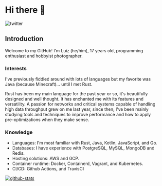 # Hi there 👋
![twitter]

## Introduction

Welcome to my GitHub! I'm Luiz (he/him), 17 years old, programming enthusiast and hobbyist photographer.  

### Interests

I've previously fiddled around with lots of languages but my favorite was Java (because Minecraft)... until I met Rust.  

Rust has been my main language for the past year or so, it's beautifully designed and well thought. It has enchanted me with its features and versatility. A passion for networks and critical systems capable of handling high data throughput grew on me last year, since then, I've been mainly studying tools and techniques to improve performance and how to apply pre-optimizations when they make sense.

### Knowledge

* Languages: I'm most familiar with Rust, Java, Kotlin, JavaScript, and Go.
* Databases: I have experience with PostgreSQL, MySQL, MongoDB and Redis.
* Hosting solutions: AWS and GCP.
* Container runtime: Docker, Containerd, Vagrant, and Kubernetes.
* CI/CD: Github Actions, and TravisCI

[![github-stats]](https://github.com/SaiintBrisson)

[twitter]: https://img.shields.io/twitter/follow/saiintbrisson?color=blue&label=Twitter&style=for-the-badge

[github-stats]: https://github-readme-stats.vercel.app/api?username=SaiintBrisson

[github]: https://github.com/SaiintBrisson
